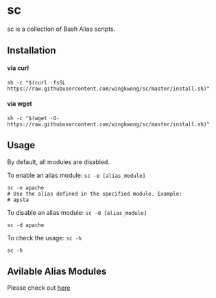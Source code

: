 # sc

sc is a collection of Bash Alias scripts. 

## Installation

#### via curl
````
sh -c "$(curl -fsSL https://raw.githubusercontent.com/wingkwong/sc/master/install.sh)"
````

#### via wget
````
sh -c "$(wget -O- https://raw.githubusercontent.com/wingkwong/sc/master/install.sh)"
````

## Usage
By default, all modules are disabled. 

To enable an alias module: ``sc -e [alias_module]``
````
sc -e apache
# Use the alias defined in the specified module. Example:
# apsta
````

To disable an alias module: ``sc -d [alias_module]``
````
sc -d apache
````

To check the usage: ``sc -h ``
````
sc -h
````

## Avilable Alias Modules
Please check out [here](https://github.com/wingkwong/sc/tree/master/modules)